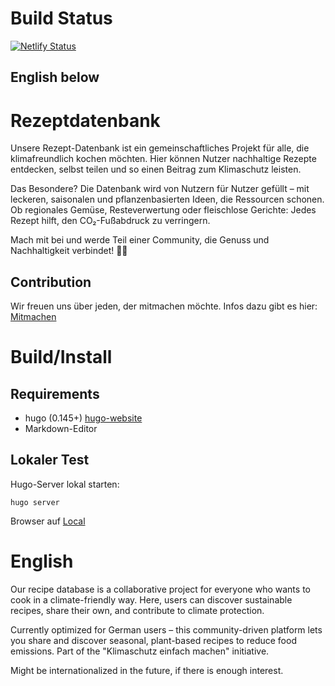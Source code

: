 # Build Status

[![Netlify Status](https://api.netlify.com/api/v1/badges/24d4e3cd-e952-4c87-898c-b0494fc8f3b8/deploy-status)](https://app.netlify.com/sites/rezepte-klimaschutz-einfach-machen/deploys)

## English below

# Rezeptdatenbank

Unsere Rezept-Datenbank ist ein gemeinschaftliches Projekt für alle, die klimafreundlich kochen möchten. 
Hier können Nutzer nachhaltige Rezepte entdecken, selbst teilen und so einen Beitrag zum Klimaschutz leisten.

Das Besondere? Die Datenbank wird von Nutzern für Nutzer gefüllt – mit leckeren, saisonalen und pflanzenbasierten Ideen, die Ressourcen schonen. 
Ob regionales Gemüse, Resteverwertung oder fleischlose Gerichte: Jedes Rezept hilft, den CO₂-Fußabdruck zu verringern.

Mach mit bei und werde Teil einer Community, die Genuss und Nachhaltigkeit verbindet! 🌱🍲

## Contribution

Wir freuen uns über jeden, der mitmachen möchte.
Infos dazu gibt es hier: [Mitmachen](Contribution.md)


# Build/Install

## Requirements

- hugo (0.145+) [hugo-website](https://gohugo.ip)
- Markdown-Editor

## Lokaler Test
Hugo-Server lokal starten: 

```shell
hugo server
```

Browser auf [Local](http://localhost:1313)

# English

Our recipe database is a collaborative project for everyone who wants to cook in a climate-friendly way. 
Here, users can discover sustainable recipes, share their own, and contribute to climate protection.

Currently optimized for German users – this community-driven platform lets you share and discover seasonal, plant-based recipes to reduce food emissions. 
Part of the "Klimaschutz einfach machen" initiative. 

Might be internationalized in the future, if there is enough interest.

